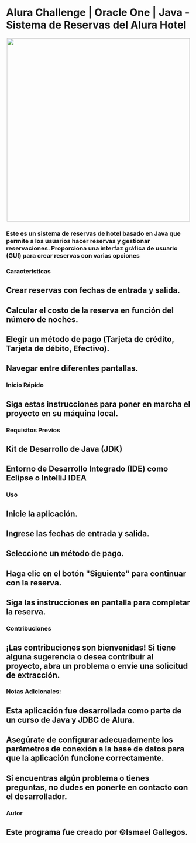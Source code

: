 # Alura Challenge | Oracle One | Java - Sistema de Reservas del Alura Hotel

<p align="center" >
     <img width="500" heigth="300" src="https://user-images.githubusercontent.com/91544872/169541222-10425a2f-69a5-4939-8e8a-aa95293cf0ef.png">
</p>


### Este es un sistema de reservas de hotel basado en Java que permite a los usuarios hacer reservas y gestionar reservaciones. Proporciona una interfaz gráfica de usuario (GUI) para crear reservas con varias opciones

### Características

## Crear reservas con fechas de entrada y salida.
## Calcular el costo de la reserva en función del número de noches.
## Elegir un método de pago (Tarjeta de crédito, Tarjeta de débito, Efectivo).
## Navegar entre diferentes pantallas.

### Inicio Rápido

## Siga estas instrucciones para poner en marcha el proyecto en su máquina local.

### Requisitos Previos

## Kit de Desarrollo de Java (JDK)
## Entorno de Desarrollo Integrado (IDE) como Eclipse o IntelliJ IDEA

### Uso

## Inicie la aplicación.
## Ingrese las fechas de entrada y salida.
## Seleccione un método de pago.
## Haga clic en el botón "Siguiente" para continuar con la reserva.
## Siga las instrucciones en pantalla para completar la reserva.

### Contribuciones

## ¡Las contribuciones son bienvenidas! Si tiene alguna sugerencia o desea contribuir al proyecto, abra un problema o envíe una solicitud de extracción.

### Notas Adicionales:

## Esta aplicación fue desarrollada como parte de un curso de Java y JDBC de Alura.
## Asegúrate de configurar adecuadamente los parámetros de conexión a la base de datos para que la aplicación funcione correctamente.
## Si encuentras algún problema o tienes preguntas, no dudes en ponerte en contacto con el desarrollador.

### Autor
## Este programa fue creado por ©Ismael Gallegos.